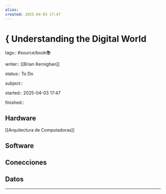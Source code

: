 ```yaml
---
alias: 
created: 2025-04-03 17:47
---
```

# { Understanding the Digital World
tags:: #source/book📚 

writer:: [[Brian Kernighan]]

status:: To Do

subject::

started:: 2025-04-03 17:47

finished::

## Hardware
[[Arquitectura de Computadoras]]

## Software

## Conecciones

## Datos
___

